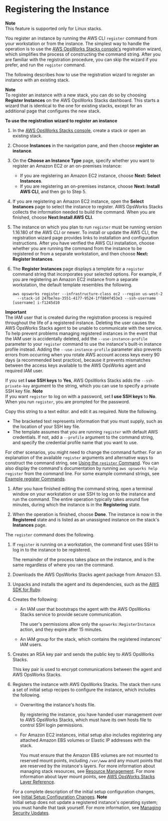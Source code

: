 # Registering the Instance<a name="registered-instances-register-registering-register"></a>

**Note**  
This feature is supported only for Linux stacks\.

You register an instance by running the AWS CLI `register` command from your workstation or from the instance\. The simplest way to handle the operation is to use the [AWS OpsWorks Stacks console's](https://console.aws.amazon.com/opsworks/) registration wizard, which simplifies the process of constructing the command string\. After you are familiar with the registration procedure, you can skip the wizard if you prefer, and run the `register` command\.

The following describes how to use the registration wizard to register an instance with an existing stack\.

**Note**  
To register an instance with a new stack, you can do so by choosing **Register Instances** on the AWS OpsWorks Stacks dashboard\. This starts a wizard that is identical to the one for existing stacks, except for an additional page that configures the new stack\.

**To use the registration wizard to register an instance**

1. In the [AWS OpsWorks Stacks console](https://console.aws.amazon.com/opsworks/), create a stack or open an existing stack\.

1. Choose **Instances** in the navigation pane, and then choose **register an instance**\.

1. On the **Choose an Instance Type** page, specify whether you want to register an Amazon EC2 or an on\-premises instance:
   + If you are registering an Amazon EC2 instance, choose **Next: Select Instances**\.
   + If you are registering an on\-premises instance, choose **Next: Install AWS CLI**, and then go to Step 5\.

1. If you are registering an Amazon EC2 instance, open the **Select Instances** page to select the instance to register\. AWS OpsWorks Stacks collects the information needed to build the command\. When you are finished, choose **Next:Install AWS CLI**\.

1. The instance on which you plan to run `register` must be running version 1\.16\.180 of the AWS CLI or newer\. To install or update the AWS CLI, the registration wizard page provides links to installation and configuration instructions\. After you have verified the AWS CLI installation, choose whether you are running the command from the instance to be registered or from a separate workstation, and then choose **Next: Register Instances**\.

1. The **Register Instances** page displays a template for a `register` command string that incorporates your selected options\. For example, if you are registering an Amazon EC2 instance from a separate workstation, the default template resembles the following\.

   ```
   aws opsworks register --infrastructure-class ec2 --region us-west-2
     --stack-id 247be7ea-3551-4177-9524-1ff804f453e3 --ssh-username [username] i-f1245d10
   ```
**Important**  
The IAM user that is created during the registration process is required throughout the life of a registered instance\. Deleting the user causes the AWS OpsWorks Stacks agent to be unable to communicate with the service\. To help prevent problems managing registered instances in the event that the IAM user is accidentally deleted, add the `--use-instance-profile` parameter to your `register` command to use the instance's built\-in instance profile instead\. Adding the `--use-instance-profile` parameter also prevents errors from occurring when you rotate AWS account access keys every 90 days \(a recommended best practice\), because it prevents mismatches between the access keys available to the AWS OpsWorks agent and required IAM user\.

   If you set **I use SSH keys** to **Yes**, AWS OpsWorks Stacks adds the `--ssh-private-key` argument to the string, which you can use to specify a private SSH key file\.
**Note**  
If you want `register` to log on with a password, set **I use SSH keys** to **No**\. When you run `register`, you are prompted for the password\.

   Copy this string to a text editor\. and edit it as required\. Note the following\.
   + The bracketed text represents information that you must supply, such as the location of your SSH key file\.
   + The template assumes that you are running `register` with default AWS credentials\. If not, add a `--profile` argument to the command string, and specify the credential profile name that you want to use\.

   For other scenarios, you might need to change the command further\. For an explanation of the available `register` arguments and alternative ways to construct the command string, see [Using the `register` Command](registered-instances-register-registering-command.md)\. You can also display the command's documentation by running `aws opsworks help register` from the command line\. For some example command strings, see [Example register Commands](registered-instances-register-registering-examples.md)\.

1. After you have finished editing the command string, open a terminal window on your workstation or use SSH to log on to the instance and run the command\. The entire operation typically takes around five minutes, during which the instance is in the **Registering** state\.

1. When the operation is finished, choose **Done**\. The instance is now in the **Registered** state and is listed as an unassigned instance on the stack's **Instances** page\.

The `register` command does the following\.

1. If `register` is running on a workstation, the command first uses SSH to log in to the instance to be registered\.

   The remainder of the process takes place on the instance, and is the same regardless of where you ran the command\.

1. Downloads the AWS OpsWorks Stacks agent package from Amazon S3\.

1. Unpacks and installs the agent and its dependencies, such as the [AWS SDK for Ruby](http://aws.amazon.com/documentation/sdk-for-ruby/)\.

1. Creates the following:
   + An IAM user that bootstraps the agent with the AWS OpsWorks Stacks service to provide secure communication\.

     The user's permissions allow only the `opsworks:RegisterInstance` action, and they expire after 15 minutes\.
   + An IAM group for the stack, which contains the registered instances' IAM users\.

1. Creates an RSA key pair and sends the public key to AWS OpsWorks Stacks\.

   This key pair is used to encrypt communications between the agent and AWS OpsWorks Stacks\.

1. Registers the instance with AWS OpsWorks Stacks\. The stack then runs a set of initial setup recipes to configure the instance, which includes the following\.
   + Overwriting the instance's hosts file\.

     By registering the instance, you have handed user management over to AWS OpsWorks Stacks, which must have its own hosts file to control SSH login permissions\.
   + For Amazon EC2 instances, initial setup also includes registering any attached Amazon EBS volumes or Elastic IP addresses with the stack\.

     You must ensure that the Amazon EBS volumes are not mounted to reserved mount points, including `/var/www` and any mount points that are reserved by the instance's layers\. For more information about managing stack resources, see [Resource Management](resources.md)\. For more information about layer mount points, see [AWS OpsWorks Stacks Layer Reference](layers.md)\.

   For a complete description of the initial setup configuration changes, see [Initial Setup Configuration Changes](registered-instances-lifecycle.md#registered-instances-lifecycle-setup-config)\.
**Note**  
Initial setup does not update a registered instance's operating system; you must handle that task yourself\. For more information, see [Managing Security Updates](workingsecurity-updates.md)\.